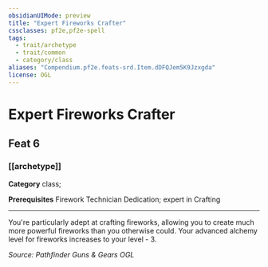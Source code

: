 ```yaml
---
obsidianUIMode: preview
title: "Expert Fireworks Crafter"
cssclasses: pf2e,pf2e-spell
tags:
  - trait/archetype
  - trait/common
  - category/class
aliases: "Compendium.pf2e.feats-srd.Item.dDFQJem5K9Jzxgda"
license: OGL
---
```

# Expert Fireworks Crafter
## Feat 6
### [[archetype]]

**Category** class; 



**Prerequisites** Firework Technician Dedication; expert in Crafting
* * *
You're particularly adept at crafting fireworks, allowing you to create much more powerful fireworks than you otherwise could. Your advanced alchemy level for fireworks increases to your level - 3.

*Source: Pathfinder Guns & Gears*
*OGL*